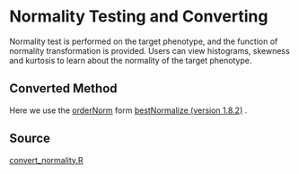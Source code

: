 # Normality Testing and Converting
Normality test is performed on the target phenotype, and the function of normality transformation is provided. Users can view histograms, skewness and kurtosis to learn about the normality of the target phenotype.

## Converted Method
Here we use the [orderNorm](https://www.rdocumentation.org/packages/bestNormalize/versions/1.0.0/topics/orderNorm) form [bestNormalize (version 1.8.2)](https://www.rdocumentation.org/packages/bestNormalize/versions/1.8.2/topics/bestNormalize) .
## Source
[convert_normality.R](../rscript/convert_normality.R)